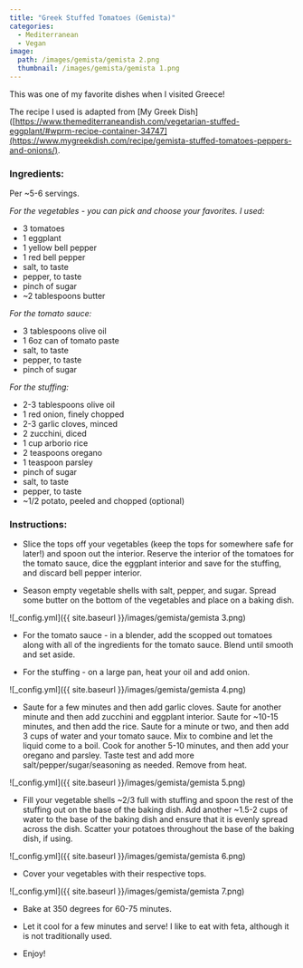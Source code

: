 ```yaml
---
title: "Greek Stuffed Tomatoes (Gemista)"
categories:
  - Mediterranean
  - Vegan
image:
  path: /images/gemista/gemista 2.png
  thumbnail: /images/gemista/gemista 1.png
---
```


This was one of my favorite dishes when I visited Greece! 

The recipe I used is adapted from [My Greek Dish]([https://www.themediterraneandish.com/vegetarian-stuffed-eggplant/#wprm-recipe-container-34747](https://www.mygreekdish.com/recipe/gemista-stuffed-tomatoes-peppers-and-onions/).

### Ingredients:

Per ~5-6 servings.

_For the vegetables - you can pick and choose your favorites. I used:_

* 3 tomatoes
* 1 eggplant
* 1 yellow bell pepper
* 1 red bell pepper
* salt, to taste
* pepper, to taste
* pinch of sugar
* ~2 tablespoons butter

_For the tomato sauce:_
* 3 tablespoons olive oil
* 1 6oz can of tomato paste
* salt, to taste
* pepper, to taste
* pinch of sugar

_For the stuffing:_

* 2-3 tablespoons olive oil
* 1 red onion, finely chopped
* 2-3 garlic cloves, minced
* 2 zucchini, diced
* 1 cup arborio rice 
* 2 teaspoons oregano
* 1 teaspoon parsley
* pinch of sugar
* salt, to taste
* pepper, to taste
* ~1/2 potato, peeled and chopped (optional)


### Instructions:

* Slice the tops off your vegetables (keep the tops for somewhere safe for later!) and spoon out the interior. Reserve the interior of the tomatoes for the tomato sauce, dice the eggplant interior and save for the stuffing, and discard bell pepper interior.

* Season empty vegetable shells with salt, pepper, and sugar. Spread some butter on the bottom of the vegetables and place on a baking dish.

![_config.yml]({{ site.baseurl }}/images/gemista/gemista 3.png)

* For the tomato sauce - in a blender, add the scopped out tomatoes along with all of the ingredients for the tomato sauce. Blend until smooth and set aside.

* For the stuffing - on a large pan, heat your oil and add onion. 

![_config.yml]({{ site.baseurl }}/images/gemista/gemista 4.png)

* Saute for a few minutes and then add garlic cloves. Saute for another minute and then add zucchini and eggplant interior. Saute for ~10-15 minutes, and then add the rice. Saute for a minute or two, and then add 3 cups of water and your tomato sauce. Mix to combine and let the liquid come to a boil. Cook for another 5-10 minutes, and then add your oregano and parsley. Taste test and add more salt/pepper/sugar/seasoning as needed. Remove from heat.

![_config.yml]({{ site.baseurl }}/images/gemista/gemista 5.png)

* Fill your vegetable shells ~2/3 full with stuffing and spoon the rest of the stuffing out on the base of the baking dish. Add another ~1.5-2 cups of water to the base of the baking dish and ensure that it is evenly spread across the dish. Scatter your potatoes throughout the base of the baking dish, if using.

![_config.yml]({{ site.baseurl }}/images/gemista/gemista 6.png)

* Cover your vegetables with their respective tops.

![_config.yml]({{ site.baseurl }}/images/gemista/gemista 7.png)

* Bake at 350 degrees for 60-75 minutes.

* Let it cool for a few minutes and serve! I like to eat with feta, although it is not traditionally used. 

* Enjoy!

